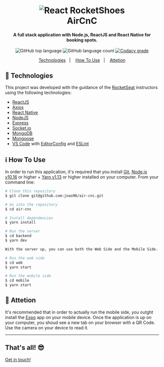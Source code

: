 <h1 align="center">
    <img alt="React RocketShoes" src="https://arturkilldragon.files.wordpress.com/2019/06/omnistack-wallpaper-1920x1080.png" />
    <br>
    AirCnC
</h1>

<h4 align="center">
  A full stack application with Node.js, ReactJS and React Native for booking spots.
</h4>
<p align="center">
  <img alt="GitHub top language" src="https://img.shields.io/badge/javascript-88.9%25-yellow">

  <img alt="GitHub language count" src="https://img.shields.io/badge/languages-3-blue">


  <a href="https://www.codacy.com/manual/joao96/air-cnc?utm_source=github.com&amp;utm_medium=referral&amp;utm_content=joao96/air-cnc&amp;utm_campaign=Badge_Grade">
    <img alt="Codacy grade" src="https://img.shields.io/badge/code%20quality-A-brightgreen">
  </a>
</p>

<p align="center">
  <a href="#checkered_flag-technologies">Technologies</a>&nbsp;&nbsp;&nbsp;|&nbsp;&nbsp;&nbsp;
  <a href="#information_source-how-to-use">How To Use</a>&nbsp;&nbsp;&nbsp;|&nbsp;&nbsp;&nbsp;
  <a href="#rotating_light-attetion">Attetion</a>
</p>

## :checkered_flag: Technologies

This project was developed with the guidance of the [RocketSeat](https://rocketseat.com.br/) instructors using the following technologies:

-  [ReactJS](https://reactjs.org/)
-  [Axios](https://github.com/axios/axios)
-  [React Native](https://facebook.github.io/react-native/)
-  [NodeJS](https://nodejs.org/en/)
-  [Express](https://expressjs.com/pt-br/)
-  [Socket.io](https://socket.io/)
-  [MongoDB](https://www.mongodb.com/)
-  [Mongoose](https://mongoosejs.com/)
-  [VS Code][vc] with [EditorConfig][vceditconfig] and [ESLint][vceslint]

## :information_source: How To Use

In order to run this application, it's required that you install [Git](https://git-scm.com), [Node.js v10.16][nodejs] or higher + [Yarn v1.13][yarn] or higher installed on your computer. From your command line:

```bash
# Clone this repository
$ git clone git@github.com:joao96/air-cnc.git

# Go into the repository
$ cd air-cnc

# Install dependencies
$ yarn install

# Run the server
$ cd backend
$ yarn dev

With the server up, you can use both the Web Side and the Mobile Side.

# Run the web side
$ cd web
$ yarn start

# Run the mobile side
$ cd mobile
$ yarn start
```

## :rotating_light: Attetion
It's recommended that in order to actually run the mobile side, you outght install the [Expo](https://expo.io/) app on your mobile device. Once the application is up on your computer, you shoud see a new tab on your browser with a QR Code. Use the camera on your device to read it.


---

## That's all! 😎

[Get in touch!](https://www.linkedin.com/in/jvpoletti/)

[nodejs]: https://nodejs.org/
[yarn]: https://yarnpkg.com/
[vc]: https://code.visualstudio.com/
[vceditconfig]: https://marketplace.visualstudio.com/items?itemName=EditorConfig.EditorConfig
[vceslint]: https://marketplace.visualstudio.com/items?itemName=dbaeumer.vscode-eslint
